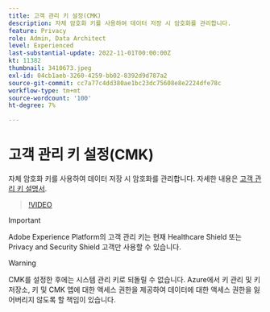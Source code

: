 ```yaml
---
title: 고객 관리 키 설정(CMK)
description: 자체 암호화 키를 사용하여 데이터 저장 시 암호화를 관리합니다.
feature: Privacy
role: Admin, Data Architect
level: Experienced
last-substantial-update: 2022-11-01T00:00:00Z
kt: 11382
thumbnail: 3410673.jpeg
exl-id: 04cb1aeb-3260-4259-bb02-8392d9d787a2
source-git-commit: cc7a77c4dd380ae1bc23dc75608e8e2224dfe78c
workflow-type: tm+mt
source-wordcount: '100'
ht-degree: 7%

---
```


# 고객 관리 키 설정(CMK)

자체 암호화 키를 사용하여 데이터 저장 시 암호화를 관리합니다. 자세한 내용은 [고객 관리 키 설명서](https://experienceleague.adobe.com/docs/experience-platform/landing/governance-privacy-security/customer-managed-keys.html).

>[!VIDEO](https://video.tv.adobe.com/v/3410673/?quality=12&learn=on)

>[!IMPORTANT]
>
> Adobe Experience Platform의 고객 관리 키는 현재 Healthcare Shield 또는 Privacy and Security Shield 고객만 사용할 수 있습니다.

>[!WARNING]
>
>CMK를 설정한 후에는 시스템 관리 키로 되돌릴 수 없습니다. Azure에서 키 관리 및 키 저장소, 키 및 CMK 앱에 대한 액세스 권한을 제공하여 데이터에 대한 액세스 권한을 잃어버리지 않도록 할 책임이 있습니다.
